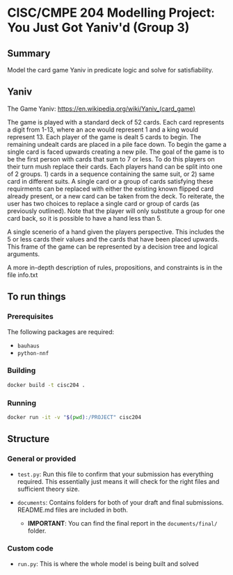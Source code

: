 # CISC/CMPE 204 Modelling Project: You Just Got Yaniv'd (Group 3)

## Summary

Model the card game Yaniv in predicate logic and solve for satisfiability.

## Yaniv

The Game Yaniv: https://en.wikipedia.org/wiki/Yaniv_(card_game)

The game is played with a standard deck of 52 cards. Each card represents a digit from 1-13, where an ace would represent 1 and a king would represent 13. Each player of the game is dealt 5 cards to begin. The remaining undealt cards are placed in a pile face down. To begin the game a single card is faced upwards creating a new pile. The goal of the game is to be the first person with cards that sum to 7 or less. To do this players on their turn mush replace their cards. Each players hand can be split into one of 2 groups. 1) cards in a sequence containing the same suit, or 2) same card in different suits. A single card or a group of cards satisfying these requirments can be replaced with either the existing known flipped card already present, or a new card can be taken from the deck. To reiterate, the user has two choices to replace a single card or group of cards (as previously outlined). Note that the player will only substitute a group for one card back, so it is possible to have a hand less than 5.

A single scenerio of a hand given the players perspective. This includes the 5 or less cards their values and the cards that have been placed upwards. This frame of the game can be represented by a decision tree and logical arguments.

A more in-depth description of rules, propositions, and constraints is in the file info.txt

## To run things
### Prerequisites
The following packages are required:
- ```bauhaus```
- ```python-nnf```

### Building

```bash
docker build -t cisc204 .
```

### Running

```bash
docker run -it -v "$(pwd):/PROJECT" cisc204
```

## Structure

### General or provided

* `test.py`: Run this file to confirm that your submission has everything required. This essentially just means it will check for the right files and sufficient theory size.

* `documents`: Contains folders for both of your draft and final submissions. README.md files are included in both.
  * **IMPORTANT**: You can find the final report in the `documents/final/` folder.



### Custom code

* `run.py`: This is where the whole model is being built and solved
